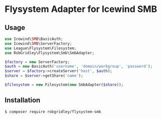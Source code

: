 # Flysystem Adapter for Icewind SMB

## Usage
```php
use Icewind\SMB\BasicAuth;
use Icewind\SMB\ServerFactory;
use League\Flysystem\Filesystem;
use RobGridley\Flysystem\Smb\SmbAdapter;

$factory = new ServerFactory;
$auth = new BasicAuth('username', 'domain/workgroup', 'password');
$server = $factory->createServer('host', $auth);
$share = $server->getShare('name');

$filesystem = new Filesystem(new SmbAdapter($share));
```

## Installation
```
$ composer require robgridley/flysystem-smb
```
